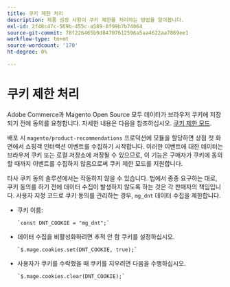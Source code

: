 ```yaml
---
title: 쿠키 제한 처리
description: 제품 권장 사항이 쿠키 제한을 처리하는 방법을 알아봅니다.
exl-id: 2f48c47c-569b-455c-a589-8f99b7b74064
source-git-commit: 78f226465b9d84707612596a5aa4622aa7869ee1
workflow-type: tm+mt
source-wordcount: '170'
ht-degree: 0%

---
```


# 쿠키 제한 처리

Adobe Commerce과 Magento Open Source 모두 데이터가 브라우저 쿠키에 저장되기 전에 동의를 요청합니다. 자세한 내용은 다음을 참조하십시오. [쿠키 제한 모드](https://experienceleague.adobe.com/docs/commerce-admin/start/compliance/privacy/compliance-cookie-law.html).

배포 시 `magento/product-recommendations` 프로덕션에 모듈을 할당하면 상점 첫 화면에서 쇼핑객 인터랙션 이벤트를 수집하기 시작합니다. 이러한 이벤트에 대한 데이터는 브라우저 쿠키 또는 로컬 저장소에 저장될 수 있으므로, 이 기능은 구매자가 쿠키에 동의할 때까지 이벤트를 수집하지 않음으로써 쿠키 제한 모드를 지원합니다.

타사 쿠키 동의 솔루션에서는 작동하지 않을 수 있습니다. 법에서 종종 요구하는 대로, 쿠키 동의를 하기 전에 데이터 수집이 발생하지 않도록 하는 것은 각 판매자의 책임입니다. 사용자 지정 코드로 쿠키 동의를 관리하는 경우, `mg_dnt` 데이터 수집을 제한합니다.

- 쿠키 이름:

   ```text
   `const DNT_COOKIE = "mg_dnt";`
   ```

- 데이터 수집을 비활성화하려면 추적 안 함 쿠키를 설정하십시오.

   ```text
   `$.mage.cookies.set(DNT_COOKIE, true);`
   ```

- 사용자가 쿠키를 수락했을 때 쿠키를 지우려면 다음을 수행하십시오.

   ```text
   `$.mage.cookies.clear(DNT_COOKIE);`
   ```
